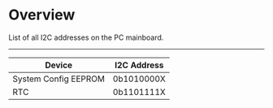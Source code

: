 # Overview
List of all I2C addresses on the PC mainboard.

---

| Device               | I2C Address |
| -------------------- | ----------- |
| System Config EEPROM | 0b1010000X  |
| RTC                  | 0b1101111X  |
